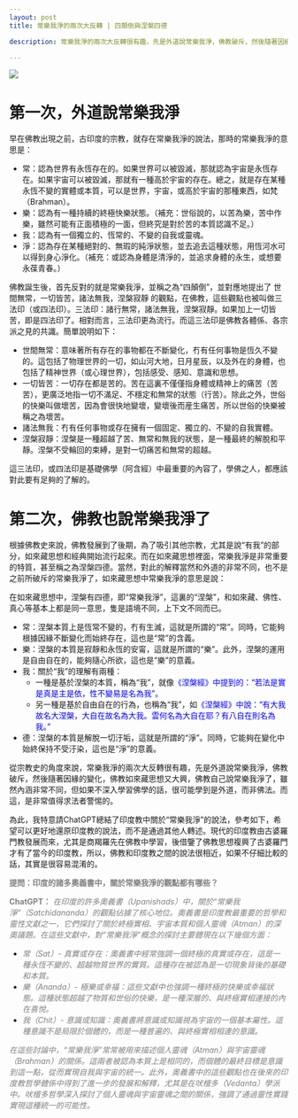 ```yaml
---
layout: post
title: 常樂我淨的兩次大反轉 | 四顛倒與涅槃四德

description: 常樂我淨的兩次大反轉很有趣，先是外道說常樂我淨，佛教破斥，然後隨著因緣的變化，佛教如來藏思想又大興，佛教自己說常樂我淨了，雖然內涵非常不同，但如果不深入學習佛學的話，很可能學到是外道，而非佛法。而這，是非常值得求法者警惕的。

---
```


![](../images/2023-11-18-16-08-15.png)

# 第一次，外道說常樂我淨

早在佛教出現之前，古印度的宗教，就存在常樂我淨的說法，那時的常樂我淨的意思是：

* 常：認為世界有永恆存在的。如果世界可以被毀滅，那就認為宇宙是永恆存在。如果宇宙可以被毀滅，那就有一種高於宇宙的存在。總之，就是存在某種永恆不變的實體或本質，可以是世界，宇宙，或高於宇宙的那種東西，如梵（Brahman）。
* 樂：認為有一種持續的終極快樂狀態。（補充：世俗說的，以苦為樂，苦中作樂，雖然可能有正面積極的一面，但終究是對於苦的本質認識不足。）
* 我：認為有一個獨立的、恆常的、不變的自我或靈魂。
* 淨：認為存在某種絕對的、無瑕的純淨狀態，並去追去這種狀態，用恆河水可以得到身心淨化。（補充：或認為身體是清淨的，並追求身體的永生，或想要永葆青春。）

佛教誕生後，首先反對的就是常樂我淨，並稱之為“四顛倒”，並對應地提出了 世間無常，一切皆苦，諸法無我，涅槃寂靜 的觀點，在佛教，這些觀點也被叫做三法印（或四法印）。三法印：諸行無常，諸法無我，涅槃寂靜。如果加上一切皆苦，即是四法印了。相對而言，三法印更為流行。而這三法印是佛教各體係、各宗派之見的共識。簡單說明如下：

* 世間無常：意味著所有存在的事物都在不斷變化，冇有任何事物是恆久不變的。這包括了物理世界的一切，如山河大地，日月星辰，以及外在的身體，也包括了精神世界（或心理世界），包括感受、感知、意識和思想。
* 一切皆苦：一切存在都是苦的。苦在這裏不僅僅指身體或精神上的痛苦（苦苦），更廣泛地指一切不滿足、不穩定和無常的狀態（行苦）。除此之外，世俗的快樂叫做壞苦，因為會很快地變壞，變壞後而産生痛苦，所以世俗的快樂被稱之為壞苦。
* 諸法無我：冇有任何事物或存在擁有一個固定、獨立的、不變的自我實體。
* 涅槃寂靜：涅槃是一種超越了苦、無常和無我的狀態，是一種最終的解脫和平靜。涅槃不受輪回的束縛，是對一切痛苦和無常的超越。

這三法印，或四法印是基礎佛學（阿含經）中最重要的內容了，學佛之人，都應該對此要有足夠的了解的。

# 第二次，佛教也說常樂我淨了

根據佛教史來說，佛教發展到了後期，為了吸引其他宗教，尤其是說“有我”的部分，如來藏思想和經典開始流行起來。而在如來藏思想裡面，常樂我淨是非常重要的特質，甚至稱之為涅槃四德。當然，對此的解釋當然和外道的非常不同，也不是之前所破斥的常樂我淨了，如來藏思想中常樂我淨的意思是說：

在如來藏思想中，涅槃有四德，即“常樂我淨”，這裏的“涅槃”，和如來藏、佛性、真心等基本上都是同一意思，隻是語境不同，上下文不同而已。

* 常：涅槃本質上是恆常不變的，冇有生滅，這就是所謂的“常”。同時，它能夠根據因緣不斷變化而始終存在，這也是“常”的含義。
* 樂：涅槃的本質是寂靜和永恆的安甯，這就是所謂的“樂”。此外，涅槃的運用是自由自在的，能夠隨心所欲，這也是“樂”的意義。
* 我：關於“我”的理解有兩種：
  * 一種是基於涅槃的本質，稱為“我”，就像<span style="color:blue">《涅槃經》中提到的：“若法是實是真是主是依，性不變易是名為我”。
  * 另一種是基於自由自在的行為，也稱為“我”，如<span style="color:blue">《涅槃經》中說：“有大我故名大涅槃，大自在故名為大我。雲何名為大自在耶？有八自在則名為我。”
* 德：涅槃的本質是解脫一切汙垢，這就是所謂的“淨”。同時，它能夠在變化中始終保持不受汙染，這也是“淨”的意義。

從宗教史的角度來說，常樂我淨的兩次大反轉很有趣，先是外道說常樂我淨，佛教破斥，然後隨著因緣的變化，佛教如來藏思想又大興，佛教自己說常樂我淨了，雖然內涵非常不同，但如果不深入學習佛學的話，很可能學到是外道，而非佛法。而這，是非常值得求法者警惕的。

為此，我特意請ChatGPT總結了印度教中關於“常樂我淨”的說法，參考如下，希望可以更好地還原印度教的說法，而不是通過其他人轉述。現代的印度教由古婆羅門教發展而來，尤其是商羯羅先在佛教中學習，後借鑒了佛教思想複興了古婆羅門才有了當今的印度教，所以，佛教和印度教之間的說法很相近，如果不仔細比較的話，其實是很容易混淆的。

<span style="color:grey">**提問：印度的諸多奧義書中，關於常樂我淨的觀點都有哪些？**

<span style="color:grey">**ChatGPT：**
*在印度的許多奧義書（Upanishads）中，關於“常樂我淨”（Satchidananda）的觀點佔據了核心地位。奧義書是印度教最重要的哲學和靈性文獻之一，它們探討了關於終極實相、宇宙本質和個人靈魂（Atman）的深奧議題。在這些文獻中，對“常樂我淨”概念的探討主要體現在以下幾個方面：*

* <span style="color:grey">*常（Sat）- 真實或存在：奧義書中經常強調一個終極的真實或存在，這是一種永恆不變的、超越物質世界的實質。這種存在被認為是一切現象背後的基礎和本質。*
* <span style="color:grey">*樂（Ananda）- 極樂或幸福：這些文獻中也強調一種終極的快樂或幸福狀態。這種狀態超越了物質和世俗的快樂，是一種深層的、與終極實相連接的內在喜悅。*
* <span style="color:grey">*我（Chit）- 意識或知識：奧義書將意識或知識視為宇宙的一個基本屬性。這種意識不是局限於個體的，而是一種普遍的、與終極實相相連的意識。*

<span style="color:grey">*在這些討論中，“常樂我淨”常常被用來描述個人靈魂（Atman）與宇宙靈魂（Brahman）的關係。這兩者被認為本質上是相同的，而個體的最終目標是意識到這一點，從而實現自我與宇宙的統一。此外，奧義書中的這些觀點也在後來的印度教哲學體係中得到了進一步的發展和解釋，尤其是在吠檀多（Vedanta）學派中。吠檀多哲學深入探討了個人靈魂與宇宙靈魂之間的關係，強調了通過靈性實踐實現這種統一的可能性。*

